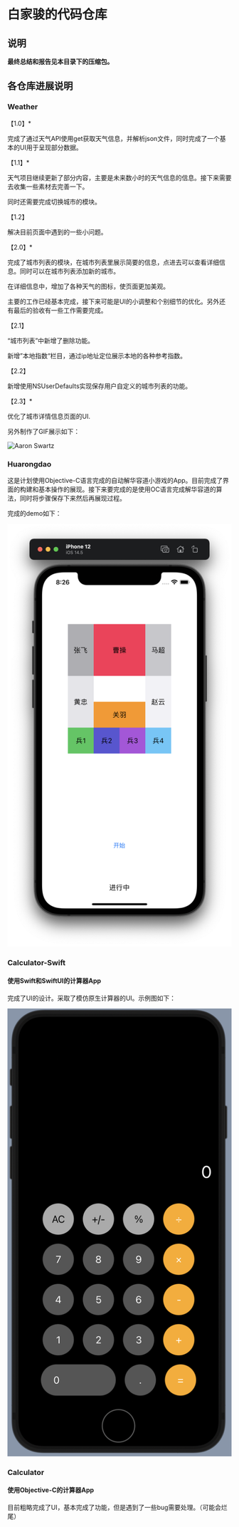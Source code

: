 # 白家骏的代码仓库

## 说明

__最终总结和报告见本目录下的压缩包。__

## 各仓库进展说明

### Weather

【1.0】*

完成了通过天气API使用get获取天气信息，并解析json文件，同时完成了一个基本的UI用于呈现部分数据。

【1.1】*

天气项目继续更新了部分内容，主要是未来数小时的天气信息的信息。接下来需要去收集一些素材去完善一下。

同时还需要完成切换城市的模块。

【1.2】

解决目前页面中遇到的一些小问题。

【2.0】*

完成了城市列表的模块，在城市列表里展示简要的信息，点进去可以查看详细信息。同时可以在城市列表添加新的城市。

在详细信息中，增加了各种天气的图标，使页面更加美观。

主要的工作已经基本完成，接下来可能是UI的小调整和个别细节的优化。另外还有最后的验收有一些工作需要完成。

【2.1】

“城市列表”中新增了删除功能。

新增”本地指数“栏目，通过ip地址定位展示本地的各种参考指数。

【2.2】

新增使用NSUserDefaults实现保存用户自定义的城市列表的功能。

【2.3】*

优化了城市详情信息页面的UI.



另外制作了GIF展示如下：

![Aaron Swartz](https://github.com/chunchunni/ByteDanceSummerCamp/blob/main/Team3/白家骏/Weather/Demo/home1.gif?raw=true)

### Huarongdao

这是计划使用Objective-C语言完成的自动解华容道小游戏的App。目前完成了界面的构建和基本操作的展现。接下来要完成的是使用OC语言完成解华容道的算法，同时将步骤保存下来然后再展现过程。

完成的demo如下：

![Aaron Swartz](https://github.com/chunchunni/ByteDanceSummerCamp/blob/main/Team3/白家骏/Huarongdao/Demo/main.png?raw=true)

### Calculator-Swift

#### 使用Swift和SwiftUI的计算器App

完成了UI的设计。采取了模仿原生计算器的UI。示例图如下：

![Aaron Swartz](https://raw.githubusercontent.com/chunchunni/ByteDanceSummerCamp/main/Team3/白家骏/Calculator-Swift/Demo/home.png)

### Calculator

#### 使用Objective-C的计算器App

目前粗略完成了UI，基本完成了功能，但是遇到了一些bug需要处理。（可能会烂尾）